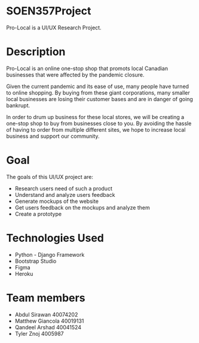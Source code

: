 # SOEN357Project

Pro-Local is a UI/UX Research Project.

<h1>Description</h1>

<p>Pro-Local is an online one-stop shop that promots local Canadian businesses that were affected by the pandemic closure.

Given the current pandemic and its ease of use, many people have turned to online shopping. By buying from these giant corporations, many smaller local businesses are losing their customer bases and are in danger of going bankrupt.

In order to drum up business for these local stores, we will be creating a one-stop shop to buy from businesses close to you. By avoiding the hassle of having to order from multiple different sites, we hope to increase local business and support our community.

</p>

<h1>Goal</h1>

<p>
The goals of this UI/UX project are:
  <ul>
    <li>Research users need of such a product </li>
    <li>Understand and analyze users feedback </li>
    <li>Generate mockups of the website </li>
    <li>Get users feedback on the mockups and analyze them </li>
    <li>Create a prototype </li> 
  </ul>
</p> 

<h1>Technologies Used</h1>

  <ul>
    <li>Python - Django Framework </li>
    <li>Bootstrap Studio </li>
    <li>Figma </li>
    <li>Heroku </li>
  </ul>
  
 <h1>Team members</h1>

  <ul>
    <li>Abdul Sirawan 40074202 </li>
    <li>Matthew Giancola 40019131 </li>
    <li>Qandeel Arshad 40041524 </li>
    <li>Tyler Znoj 4005987 </li>
  </ul>
